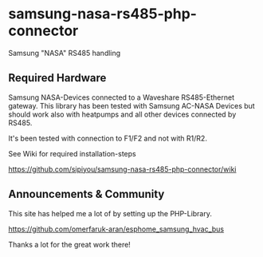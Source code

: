 # samsung-nasa-rs485-php-connector

Samsung "NASA" RS485 handling

## Required Hardware

Samsung NASA-Devices connected to a Waveshare RS485-Ethernet gateway.
This library has been tested with Samsung AC-NASA Devices but should work
also with heatpumps and all other devices connected by RS485.

It's been tested with connection to F1/F2 and not with R1/R2.

See Wiki for required installation-steps

https://github.com/sipiyou/samsung-nasa-rs485-php-connector/wiki


## Announcements & Community

This site has helped me a lot of by setting up the PHP-Library.

https://github.com/omerfaruk-aran/esphome_samsung_hvac_bus

Thanks a lot for the great work there!

##

